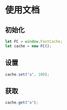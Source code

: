 # 使用文档

## 初始化

```js
let FC = window.FastCache;
let cache = new FC();
```

## 设置

```js
cache.set("a", 100);
```

## 获取

```js
cache.get("a");
```

